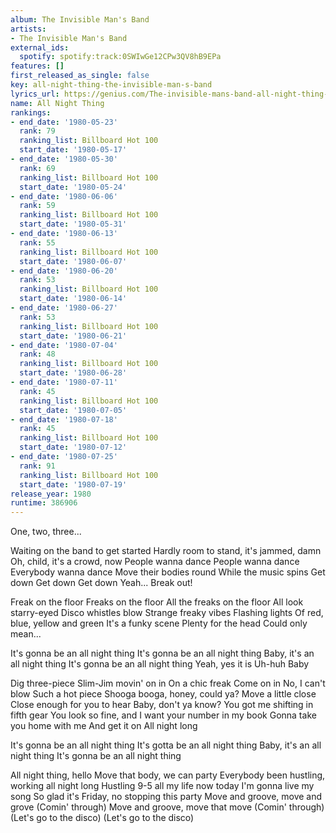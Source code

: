 ```yaml
---
album: The Invisible Man's Band
artists:
- The Invisible Man's Band
external_ids:
  spotify: spotify:track:0SWIwGe12CPw3QV8hB9EPa
features: []
first_released_as_single: false
key: all-night-thing-the-invisible-man-s-band
lyrics_url: https://genius.com/The-invisible-mans-band-all-night-thing-lyrics
name: All Night Thing
rankings:
- end_date: '1980-05-23'
  rank: 79
  ranking_list: Billboard Hot 100
  start_date: '1980-05-17'
- end_date: '1980-05-30'
  rank: 69
  ranking_list: Billboard Hot 100
  start_date: '1980-05-24'
- end_date: '1980-06-06'
  rank: 59
  ranking_list: Billboard Hot 100
  start_date: '1980-05-31'
- end_date: '1980-06-13'
  rank: 55
  ranking_list: Billboard Hot 100
  start_date: '1980-06-07'
- end_date: '1980-06-20'
  rank: 53
  ranking_list: Billboard Hot 100
  start_date: '1980-06-14'
- end_date: '1980-06-27'
  rank: 53
  ranking_list: Billboard Hot 100
  start_date: '1980-06-21'
- end_date: '1980-07-04'
  rank: 48
  ranking_list: Billboard Hot 100
  start_date: '1980-06-28'
- end_date: '1980-07-11'
  rank: 45
  ranking_list: Billboard Hot 100
  start_date: '1980-07-05'
- end_date: '1980-07-18'
  rank: 45
  ranking_list: Billboard Hot 100
  start_date: '1980-07-12'
- end_date: '1980-07-25'
  rank: 91
  ranking_list: Billboard Hot 100
  start_date: '1980-07-19'
release_year: 1980
runtime: 386906
---
```

One, two, three...


Waiting on the band to get started
Hardly room to stand, it's jammed, damn
Oh, child, it's a crowd, now
People wanna dance
People wanna dance
Everybody wanna dance
Move their bodies round
While the music spins
Get down
Get down
Get down
Yeah...
Break out!


Freak on the floor
Freaks on the floor
All the freaks on the floor
All look starry-eyed
Disco whistles blow
Strange freaky vibes
Flashing lights
Of red, blue, yellow and green
It's a funky scene
Plenty for the head
Could only mean...


It's gonna be an all night thing
It's gonna be an all night thing
Baby, it's an all night thing
It's gonna be an all night thing
Yeah, yes it is
Uh-huh
Baby




Dig three-piece Slim-Jim movin' on in
On a chic freak
Come on in
No, I can't blow
Such a hot piece
Shooga booga, honey, could ya?
Move a little close
Close enough for you to hear
Baby, don't ya know?
You got me shifting in fifth gear
You look so fine, and
I want your number in my book
Gonna take you home with me
And get it on
All night long


It's gonna be an all night thing
It's gotta be an all night thing
Baby, it's an all night thing
It's gonna be an all night thing


All night thing, hello
Move that body, we can party
Everybody been hustling, working all night long
Hustling 9-5 all my life now today I'm gonna live my song
So glad it's Friday, no stopping this party
Move and groove, move and grove (Comin' through)
Move and groove, move that move (Comin' through)
(Let's go to the disco)
(Let's go to the disco)
